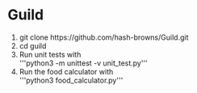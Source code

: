 # Guild
<ol>
 
<li>git clone https://github.com/hash-browns/Guild.git</li>
<li>cd guild</li>
<li>Run unit tests with</li>
'''python3 -m unittest -v unit_test.py'''
<li>Run the food calculator with </li>
'''python3 food_calculator.py'''
